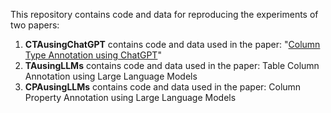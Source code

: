 This repository contains code and data for reproducing the experiments of two papers:
1. <b>CTAusingChatGPT</b> contains code and data used in the paper: "<a href="https://arxiv.org/abs/2306.00745">Column Type Annotation using ChatGPT</a>"
2. <b>TAusingLLMs</b> contains code and data used in the paper: Table Column Annotation using Large Language Models
3. <b>CPAusingLLMs</b> contains code and data used in the paper: Column Property Annotation using Large Language Models
